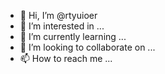 - 👋 Hi, I’m @rtyuioer
- 👀 I’m interested in ...
- 🌱 I’m currently learning ...
- 💞️ I’m looking to collaborate on ...
- 📫 How to reach me ...

<!---
rtyuioer/rtyuioer is a ✨ special ✨ repository because its `README.md` (this file) appears on your GitHub profile.
You can click the Preview link to take a look at your changes.
--->
